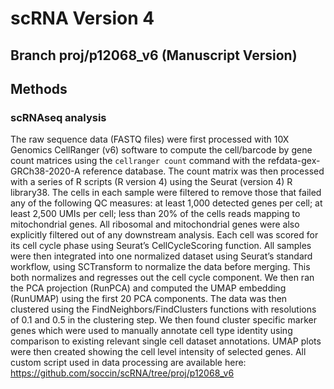 # scRNA Version 4

## Branch proj/p12068_v6 (Manuscript Version)

## Methods

### scRNAseq analysis

The raw sequence data (FASTQ files) were first processed with 10X Genomics CellRanger (v6) software to compute the cell/barcode by gene count matrices using the `cellranger count` command with the refdata-gex-GRCh38-2020-A reference database. The count matrix was then processed with a series of R scripts (R version 4) using the Seurat (version 4) R library38. The cells in each sample were filtered to remove those that failed any of the following QC measures: at least 1,000 detected genes per cell; at least 2,500 UMIs per cell; less than 20% of the cells reads mapping to mitochondrial genes. All ribosomal and mitochondrial genes were also explicitly filtered out of any downstream analysis. Each cell was scored for its cell cycle phase using Seurat’s CellCycleScoring function. All samples were then integrated into one normalized dataset using Seurat’s standard workflow, using SCTransform to normalize the data before merging. This both normalizes and regresses out the cell cycle component. We then ran the PCA projection (RunPCA) and computed the UMAP embedding (RunUMAP) using the first 20 PCA components. The data was then clustered using the FindNeighbors/FindClusters functions with resolutions of 0.1 and 0.5 in the clustering step. We then found cluster specific marker genes which were used to manually annotate cell type identity using comparison to existing relevant single cell dataset annotations. UMAP plots were then created showing the cell level intensity of selected genes. All custom script used in data processing are available here: https://github.com/soccin/scRNA/tree/proj/p12068_v6
